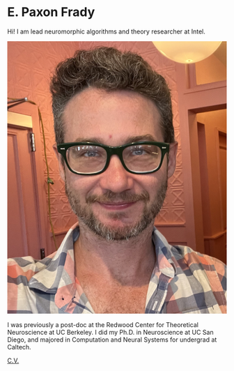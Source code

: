 <!-- #region -->
# E. Paxon Frady

Hi! I am lead neuromorphic algorithms and theory researcher at Intel.

![picture of me](profile_pic-250903.png)

I was previously a post-doc at the Redwood Center for Theoretical Neuroscience at UC Berkeley. I did my Ph.D. in Neuroscience at UC San Diego, and majored in Computation and Neural Systems for undergrad at Caltech. 


[C.V.](https://github.com/epaxon/epaxon.github.io/raw/master/files/epfrady_cv_211006.pdf)
<!-- #endregion -->
